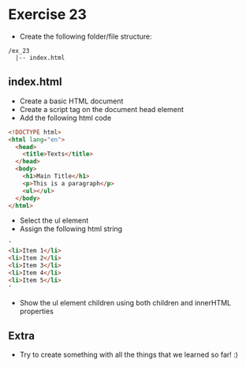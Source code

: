 # Exercise 23

- Create the following folder/file structure:

```
/ex_23
  |-- index.html
```

## index.html

- Create a basic HTML document
- Create a script tag on the document head element
- Add the following html code

```html
<!DOCTYPE html>
<html lang="en">
  <head>
    <title>Texts</title>
  </head>
  <body>
    <h1>Main Title</h1>
    <p>This is a paragraph</p>
    <ul></ul>
  </body>
</html>
```

- Select the ul element
- Assign the following html string

```html
'
<li>Item 1</li>
<li>Item 2</li>
<li>Item 3</li>
<li>Item 4</li>
<li>Item 5</li>
'
```

- Show the ul element children using both children and innerHTML properties

## Extra

- Try to create something with all the things that we learned so far! :)
